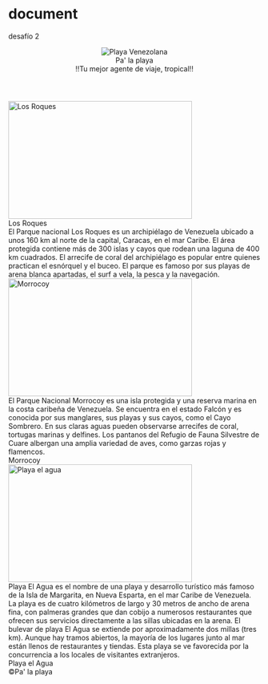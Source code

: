# document
desafío 2
<!DOCTYPE html>
<html lang="es">
  <head>
    <meta charste="UTF-8" />
    <link rel="stylesheet" type="text/css" href="assets/desafio2.css" />
    <link
      href="https://fonts.googleapis.com/css2?family=Quicksand:wght@600&display=swap"
      rel="stylesheet"
    />
    <title>Desafio 2</title>
  </head>
  <body>
    <!--Cabecera-->
    <header>
      <div class="contenedor">
        <img src="assets/playa.jpg" alt="Playa Venezolana" />
        <div class="text">Pa' la playa</div>
        <div class="text1">!!Tu mejor agente de viaje, tropical!!</div>
      </div>
    </header>
    <!--Centro-->
    <div class="imagen1">
      <img
        src="assets/losroques.jpg"
        alt="Los Roques"
        width="367px"
        height="235px"
      />
      <div class="titulo1">Los Roques</div>
      <div class="playa1">
        El Parque nacional Los Roques es un archipiélago de Venezuela ubicado a
        unos 160 km al norte de la capital, Caracas, en el mar Caribe. El área
        protegida contiene más de 300 islas y cayos que rodean una laguna de 400
        km cuadrados. El arrecife de coral del archipiélago es popular entre
        quienes practican el esnórquel y el buceo. El parque es famoso por sus
        playas de arena blanca apartadas, el surf a vela, la pesca y la
        navegación.
      </div>
    </div>
    <div class="imagen2">
      <img
        src="assets/morrocoy.jpg"
        alt="Morrocoy"
        width="367px"
        height="235px"
      />
      <div class="playa2">
        El Parque Nacional Morrocoy es una isla protegida y una reserva marina
        en la costa caribeña de Venezuela. Se encuentra en el estado Falcón y es
        conocida por sus manglares, sus playas y sus cayos, como el Cayo
        Sombrero. En sus claras aguas pueden observarse arrecifes de coral,
        tortugas marinas y delfines. Los pantanos del Refugio de Fauna Silvestre
        de Cuare albergan una amplia variedad de aves, como garzas rojas y
        flamencos.
      </div>
      <div class="titulo2">Morrocoy</div>
    </div>
    <div class="imagen3">
      <img
        src="assets/playaelagua.jpg"
        alt="Playa el agua"
        width="367px"
        height="235px"
      />
      <div class="playa3">
        Playa El Agua​ es el nombre de una playa y desarrollo turístico más
        famoso de la Isla de Margarita, en Nueva Esparta, en el mar Caribe de
        Venezuela. La playa es de cuatro kilómetros de largo y 30 metros de ancho
        de arena fina, con palmeras grandes que dan cobijo a numerosos
        restaurantes que ofrecen sus servicios directamente a las sillas
        ubicadas en la arena. El bulevar de playa El Agua se extiende por
        aproximadamente dos millas (tres km). Aunque hay tramos abiertos, la
        mayoría de los lugares junto al mar están llenos de restaurantes y
        tiendas. Esta playa se ve favorecida por la concurrencia a los locales
        de visitantes extranjeros.
      </div>
      <div class="titulo3">Playa el Agua</div>
    </div>
    <footer class="footer">&copy;Pa' la playa</footer>
  </body>
</html>
